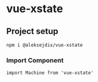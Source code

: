 # vue-xstate

## Project setup
```
npm i @aleksejdix/vue-xstate
```

### Import Component
```
import Machine from 'vue-xstate'
```
